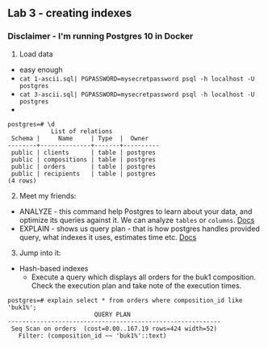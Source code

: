 ## Lab 3 - creating indexes

### Disclaimer - I'm running Postgres 10 in Docker

1. Load data
  - easy enough
  - `cat 1-ascii.sql| PGPASSWORD=mysecretpassword psql -h localhost -U postgres`
  - `cat 3-ascii.sql| PGPASSWORD=mysecretpassword psql -h localhost -U postgres`
  - 
```
postgres=# \d
            List of relations
 Schema |     Name     | Type  |  Owner
--------+--------------+-------+----------
 public | clients      | table | postgres
 public | compositions | table | postgres
 public | orders       | table | postgres
 public | recipients   | table | postgres
(4 rows)
```

2. Meet my friends:
  - ANALYZE - this command help Postgres to learn about your data, and optimize its queries against it. We can analyze `tables` or `columns`. [Docs](https://www.postgresql.org/docs/9.1/static/sql-analyze.html)
  - EXPLAIN - shows us query plan - that is how postgres handles provided query, what indexes it uses, estimates time etc. [Docs](https://www.postgresql.org/docs/9.1/static/using-explain.html)

3. Jump into it:
  - Hash-based indexes
    - Execute a query which displays all orders for the buk1 composition. Check the execution plan and take note of the execution times.  
```
postgres=# explain select * from orders where composition_id like 'buk1%';
                        QUERY PLAN
-----------------------------------------------------------
 Seq Scan on orders  (cost=0.00..167.19 rows=424 width=52)
   Filter: (composition_id ~~ 'buk1%'::text)
```
